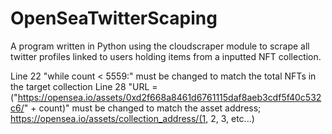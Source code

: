 # OpenSeaTwitterScaping
A program written in Python using the cloudscraper module to scrape all twitter profiles linked to users holding items from a inputted NFT collection.

Line 22 "while count < 5559:" must be changed to match the total NFTs in the target collection
Line 28 "URL = ("https://opensea.io/assets/0xd2f668a8461d6761115daf8aeb3cdf5f40c532c6/" + count)" must be changed to match the asset address; https://opensea.io/assets/collection_address/(1, 2, 3, etc...)
